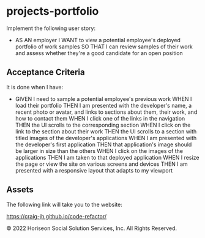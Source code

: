 # projects-portfolio

Implement the following user story:

* AS AN employer
I WANT to view a potential employee's deployed portfolio of work samples
SO THAT I can review samples of their work and assess whether they're a good candidate for an open position

## Acceptance Criteria

It is done when I have:

* GIVEN I need to sample a potential employee's previous work
WHEN I load their portfolio
THEN I am presented with the developer's name, a recent photo or avatar, and links to sections about them, their work, and how to contact them
WHEN I click one of the links in the navigation
THEN the UI scrolls to the corresponding section
WHEN I click on the link to the section about their work
THEN the UI scrolls to a section with titled images of the developer's applications
WHEN I am presented with the developer's first application
THEN that application's image should be larger in size than the others
WHEN I click on the images of the applications
THEN I am taken to that deployed application
WHEN I resize the page or view the site on various screens and devices
THEN I am presented with a responsive layout that adapts to my viewport


## Assets

The following link will take you to the website:

https://craig-jh.github.io/code-refactor/

© 2022 Horiseon Social Solution Services, Inc. All Rights Reserved.